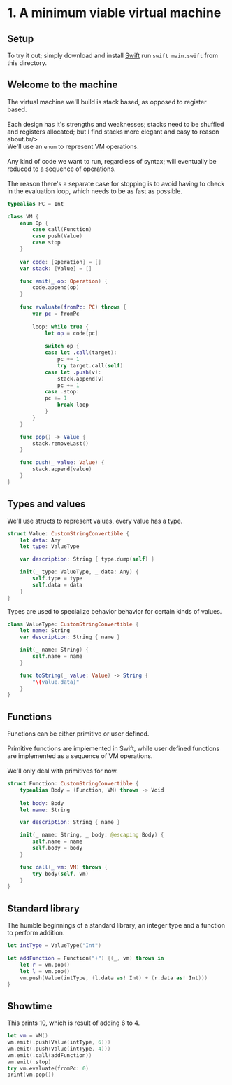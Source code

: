 # 1. A minimum viable virtual machine

## Setup
To try it out; simply download and install [Swift](https://www.swift.org/download/) run `swift main.swift` from this directory.

## Welcome to the machine
The virtual machine we'll build is stack based, as opposed to register based.<br/>
<br/>
Each design has it's strengths and weaknesses; stacks need to be shuffled and registers allocated; but I find stacks more elegant and easy to reason about.br/>
<br/>
We'll use an `enum` to represent VM operations.<br/>
<br/>
Any kind of code we want to run, regardless of syntax; will eventually be reduced to a sequence of operations.<br/>
<br/>
The reason there's a separate case for stopping is to avoid having to check in the evaluation loop,
which needs to be as fast as possible.

```swift
typealias PC = Int

class VM {
    enum Op {
        case call(Function)
        case push(Value)
        case stop
    }
    
    var code: [Operation] = []
    var stack: [Value] = []

    func emit(_ op: Operation) {
        code.append(op)
    }
    
    func evaluate(fromPc: PC) throws {
        var pc = fromPc
        
        loop: while true {
            let op = code[pc]
 
            switch op {
            case let .call(target):
                pc += 1
                try target.call(self)
            case let .push(v):
                stack.append(v)
                pc += 1
            case .stop:
	        pc += 1
                break loop
            }
        }
    }

    func pop() -> Value {
        stack.removeLast()
    }

    func push(_ value: Value) {
        stack.append(value)
    }
}
```

## Types and values
We'll use structs to represent values, every value has a type.

```swift
struct Value: CustomStringConvertible {
    let data: Any
    let type: ValueType

    var description: String { type.dump(self) }

    init(_ type: ValueType, _ data: Any) {
        self.type = type
        self.data = data
    }
}
```

Types are used to specialize behavior behavior for certain kinds of values.

```swift
class ValueType: CustomStringConvertible {
    let name: String
    var description: String { name }

    init(_ name: String) {
        self.name = name
    }

    func toString(_ value: Value) -> String {
        "\(value.data)"        
    }    
}
```

## Functions
Functions can be either primitive or user defined.<br/>
<br/>
Primitive functions are implemented in Swift, while user defined functions are implemented as a sequence of VM operations.<br/>
<br/>
We'll only deal with primitives for now.

```swift
struct Function: CustomStringConvertible {
    typealias Body = (Function, VM) throws -> Void
    
    let body: Body
    let name: String

    var description: String { name }

    init(_ name: String, _ body: @escaping Body) {
        self.name = name
        self.body = body
    }

    func call(_ vm: VM) throws {
        try body(self, vm)
    }
}
```

## Standard library
The humble beginnings of a standard library, an integer type and a function to perform addition.

```swift
let intType = ValueType("Int")

let addFunction = Function("+") {(_, vm) throws in
    let r = vm.pop()
    let l = vm.pop()
    vm.push(Value(intType, (l.data as! Int) + (r.data as! Int)))
}
```

## Showtime
This prints 10, which is result of adding 6 to 4.

```swift
let vm = VM()
vm.emit(.push(Value(intType, 6)))
vm.emit(.push(Value(intType, 4)))
vm.emit(.call(addFunction))
vm.emit(.stop)
try vm.evaluate(fromPc: 0)
print(vm.pop())
```